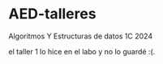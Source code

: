 # AED-talleres
 Algoritmos Y Estructuras de datos 1C 2024

el taller 1 lo hice en el labo y no lo guardé :(.
